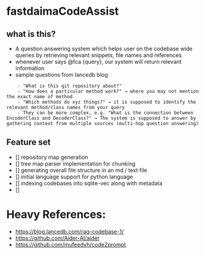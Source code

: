 # fastdaimaCodeAssist
## what is this?
- A question answering system which helps user on the codebase wide queries by retrieving relevant snippets, file names and references
- whenever user says @fca {query}, our system will return relevant information
- sample questions from lancedb blog 
```
	- "What is this git repository about?"
	- "How does a particular method work?" → where you may not mention the exact name of method
	- "Which methods do xyz things?" → it is supposed to identify the relevant method/class names from your query
	- They can be more complex, e.g. "What is the connection between EncoderClass and DecoderClass?" → The system is supposed to answer by gathering context from multiple sources (multi-hop question answering) 
```


## Feature set

- [] repository map generation 
- [] tree map parser implementation for chunking
- [] generating overall file structure in an md / text file
- [] initial language support for python language
- [] indexing codebases into sqlite-vec along with metadata
- [] 


# Heavy References: 
- https://blog.lancedb.com/rag-codebase-1/
- https://github.com/Aider-AI/aider
- https://github.com/mufeedvh/code2prompt
